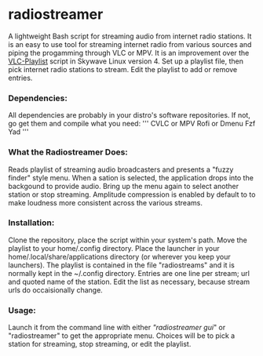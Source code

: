 # radiostreamer

A lightweight Bash script for streaming audio from internet radio stations. It is an easy to use tool for streaming internet radio from various sources and piping the progamming through VLC or MPV. It is an improvement over the [VLC-Playlist](https://github.com/AB9IL/Skywave-Linux-v4/blob/master/vlc-playlist) script in Skywave Linux version 4. Set up a playlist file, then pick internet radio stations to stream. Edit the playlist to add or remove entries.

### Dependencies:

All dependencies are probably in your distro's software repositories. If not, go get them and compile what you need:
'''
CVLC or MPV
Rofi or Dmenu 
Fzf
Yad
'''

### What the Radiostreamer Does:

Reads playlist of streaming audio broadcasters and presents a "fuzzy finder" style menu.  When a sation is selected, the application drops into the backgound to provide audio.  Bring up the menu again to select another station or stop streaming.  Amplitude compression is enabled by default to to make loudness more consistent across the various streams.

### Installation:

Clone the repository, place the script within your system's path. Move the playlist to your home/.config directory. Place the launcher in your home/.local/share/applications directory (or wherever you keep your launchers). The playlist is contained in the file "radiostreams" and it is normally kept in the ~/.config directory.  Entries are one line per stream; url and quoted name of the station. Edit the list as necessary, because stream urls do occaisionally change.

### Usage:
Launch it from the command line with either _"radiostreamer gui_" or "radiostreamer" to get the appropriate menu. Choices will be to pick a station for streaming, stop streaming, or edit the playlist.
